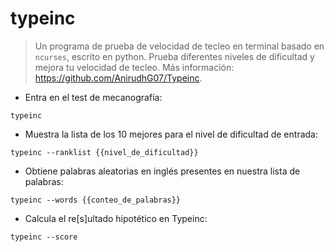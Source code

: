 # typeinc

> Un programa de prueba de velocidad de tecleo en terminal basado en `ncurses`, escrito en python.
> Prueba diferentes niveles de dificultad y mejora tu velocidad de tecleo.
> Más información: <https://github.com/AnirudhG07/Typeinc>.

- Entra en el test de mecanografía:

`typeinc`

- Muestra la lista de los 10 mejores para el nivel de dificultad de entrada:

`typeinc --ranklist {{nivel_de_dificultad}}`

- Obtiene palabras aleatorias en inglés presentes en nuestra lista de palabras:

`typeinc --words {{conteo_de_palabras}}`

- Calcula el re[s]ultado hipotético en Typeinc:

`typeinc --score`
